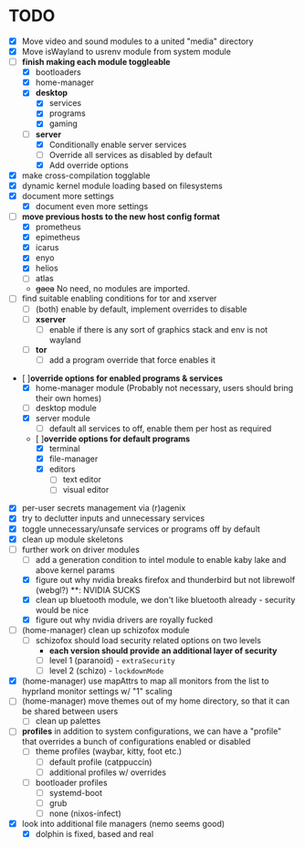 # TODO

- [x] Move video and sound modules to a united "media" directory
- [x] Move isWayland to usrenv module from system module
- [ ] **finish making each module toggleable**
  - [x] bootloaders
  - [x] home-manager
  - [x] **desktop**
    - [x] services
    - [x] programs
    - [x] gaming
  - [ ] **server**
    - [x] Conditionally enable server services
    - [ ] Override all services as disabled by default
    - [x] Add override options
- [x] make cross-compilation togglable
- [x] dynamic kernel module loading based on filesystems
- [x] document more settings
  - [x] document even more settings
- [ ] **move previous hosts to the new host config format**
  - [x] prometheus
  - [x] epimetheus
  - [x] icarus
  - [x] enyo
  - [x] helios
  - [ ] atlas
  - ~~gaea~~ No need, no modules are imported.
- [ ] find suitable enabling conditions for tor and xserver
  - [ ] (both) enable by default, implement overrides to disable
  - [ ] **xserver**
    - [ ] enable if there is any sort of graphics stack and env is not wayland
  - [ ] **tor**
    - [ ] add a program override that force enables it
- [ ]**override options for enabled programs & services**
  - [x] home-manager module (Probably not necessary, users should bring their
        own homes)
  - [ ] desktop module
  - [x] server module
    - [ ] default all services to off, enable them per host as required
  - [ ]**override options for default programs**
    - [x] terminal
    - [x] file-manager
    - [x] editors
      - [ ] text editor
      - [ ] visual editor
- [x] per-user secrets management via (r)agenix
- [x] try to declutter inputs and unnecessary services
- [x] toggle unnecessary/unsafe services or programs off by default
- [x] clean up module skeletons
- [ ] further work on driver modules
  - [ ] add a generation condition to intel module to enable kaby lake and above kernel params
  - [x] figure out why nvidia breaks firefox and thunderbird but not librewolf (webgl?) \*\*: NVIDIA SUCKS
  - [x] clean up bluetooth module, we don't like bluetooth already - security would be nice
  - [x] figure out why nvidia drivers are royally fucked
- [ ] (home-manager) clean up schizofox module
  - [ ] schizofox should load security related options on two levels
    - **each version should provide an additional layer of security**
    - [ ] level 1 (paranoid) - `extraSecurity`
    - [ ] level 2 (schizo) - `lockdownMode`
- [x] (home-manager) use mapAttrs to map all monitors from the list to hyprland monitor settings w/ "1" scaling
- [ ] (home-manager) move themes out of my home directory, so that it can be shared between users
  - [ ] clean up palettes
- [ ] **profiles** in addition to system configurations, we can have a "profile" that overrides a bunch of configurations
      enabled or disabled
  - [ ] theme profiles (waybar, kitty, foot etc.)
    - [ ] default profile (catppuccin)
    - [ ] additional profiles w/ overrides
  - [ ] bootloader profiles
    - [ ] systemd-boot
    - [ ] grub
    - [ ] none (nixos-infect)
- [x] look into additional file managers (nemo seems good)
  - [x] dolphin is fixed, based and real
